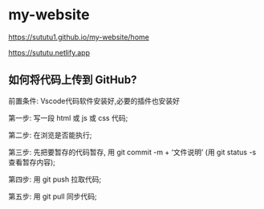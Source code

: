 # my-website

https://sututu1.github.io/my-website/home

https://sututu.netlify.app


## 如何将代码上传到 GitHub?

前置条件: Vscode代码软件安装好,必要的插件也安装好

第一步: 写一段 html 或 js 或 css 代码;

第二步: 在浏览是否能执行;

第三步: 先把要暂存的代码暂存, 用 git commit -m + ‘文件说明’ (用 git status -s 查看暂存内容);

第四步: 用 git push 拉取代码;

第五步: 用 git pull 同步代码;

 
 
